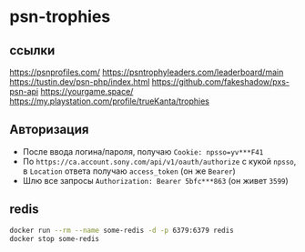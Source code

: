 # psn-trophies

## ссылки

https://psnprofiles.com/
https://psntrophyleaders.com/leaderboard/main
https://tustin.dev/psn-php/index.html
https://github.com/fakeshadow/pxs-psn-api
https://yourgame.space/
https://my.playstation.com/profile/trueKanta/trophies

## Авторизация

- После ввода логина/пароля, получаю `Cookie: npsso=yv***F41`
- По `https://ca.account.sony.com/api/v1/oauth/authorize` с кукой `npsso`, в `Location` ответа получаю `access_token` (он же `Bearer`)
- Шлю все запросы `Authorization: Bearer 5bfc***863` (он живет `3599`)

## redis

```sh
docker run --rm --name some-redis -d -p 6379:6379 redis
docker stop some-redis
```
